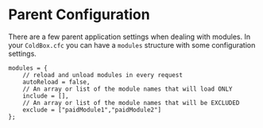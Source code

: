# Parent Configuration

There are a few parent application settings when dealing with modules. In your `ColdBox.cfc` you can have a `modules` structure with some configuration settings.


```
modules = {
    // reload and unload modules in every request
    autoReload = false,
    // An array or list of the module names that will load ONLY
    include = [],
    // An array or list of the module names that will be EXCLUDED
    exclude = ["paidModule1","paidModule2"]
};
```